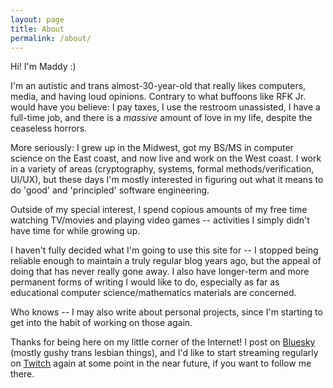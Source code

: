 ```yaml
---
layout: page
title: About
permalink: /about/
---
```


Hi! I'm Maddy :)

I'm an autistic and trans almost-30-year-old that really likes
computers, media, and having loud opinions.
Contrary to what buffoons like RFK Jr. would have you believe: I pay
taxes, I use the restroom unassisted, I have a full-time job, and
there is a _massive_ amount of love in my life, despite the ceaseless
horrors.

More seriously: I grew up in the Midwest, got my BS/MS in computer
science on the East coast, and now live and work on the West coast.
I work in a variety of areas (cryptography, systems, formal
methods/verification, UI/UX), but these days I'm mostly interested in
figuring out what it means to do 'good' and 'principled' software
engineering.

Outside of my special interest, I spend copious amounts of my free
time watching TV/movies and playing video games -- activities I simply
didn't have time for while growing up.

I haven't fully decided what I'm going to use this site for -- I
stopped being reliable enough to maintain a truly regular blog years
ago, but the appeal of doing that has never really gone away.
I also have longer-term and more permanent forms of writing I would
like to do, especially as far as educational computer
science/mathematics materials are concerned.

Who knows -- I may also write about personal projects, since I'm
starting to get into the habit of working on those again.

Thanks for being here on my little corner of the Internet!
I post on [Bluesky](https://bsky.app/profile/maddyep.com) (mostly
gushy trans lesbian things), and I'd like to start streaming regularly
on [Twitch](https://twitch.tv/AnotherTransMaddy) again at some point
in the near future, if you want to follow me there.
